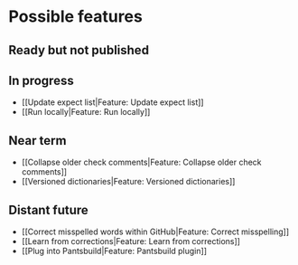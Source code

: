 # Possible features

## Ready but not published

## In progress
* [[Update expect list|Feature: Update expect list]]
* [[Run locally|Feature: Run locally]]

## Near term

* [[Collapse older check comments|Feature: Collapse older check comments]]
* [[Versioned dictionaries|Feature: Versioned dictionaries]]

## Distant future

* [[Correct misspelled words within GitHub|Feature: Correct misspelling]]
* [[Learn from corrections|Feature: Learn from corrections]]
* [[Plug into Pantsbuild|Feature: Pantsbuild plugin]]
